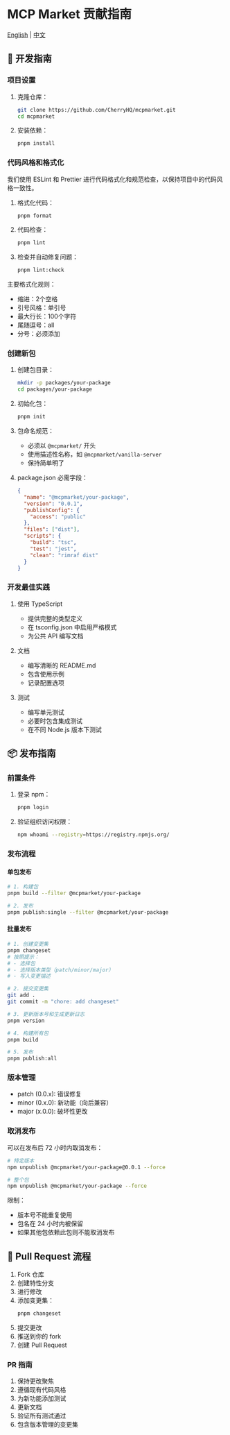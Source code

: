 # MCP Market 贡献指南

[English](CONTRIBUTING.md) | [中文](CONTRIBUTING.zh-CN.md)

## 🔧 开发指南

### 项目设置

1. 克隆仓库：

   ```bash
   git clone https://github.com/CherryHQ/mcpmarket.git
   cd mcpmarket
   ```

2. 安装依赖：
   ```bash
   pnpm install
   ```

### 代码风格和格式化

我们使用 ESLint 和 Prettier 进行代码格式化和规范检查，以保持项目中的代码风格一致性。

1. 格式化代码：

   ```bash
   pnpm format
   ```

2. 代码检查：

   ```bash
   pnpm lint
   ```

3. 检查并自动修复问题：
   ```bash
   pnpm lint:check
   ```

主要格式化规则：

- 缩进：2个空格
- 引号风格：单引号
- 最大行长：100个字符
- 尾随逗号：all
- 分号：必须添加

### 创建新包

1. 创建包目录：

   ```bash
   mkdir -p packages/your-package
   cd packages/your-package
   ```

2. 初始化包：

   ```bash
   pnpm init
   ```

3. 包命名规范：

   - 必须以 `@mcpmarket/` 开头
   - 使用描述性名称，如 `@mcpmarket/vanilla-server`
   - 保持简单明了

4. package.json 必需字段：
   ```json
   {
     "name": "@mcpmarket/your-package",
     "version": "0.0.1",
     "publishConfig": {
       "access": "public"
     },
     "files": ["dist"],
     "scripts": {
       "build": "tsc",
       "test": "jest",
       "clean": "rimraf dist"
     }
   }
   ```

### 开发最佳实践

1. 使用 TypeScript

   - 提供完整的类型定义
   - 在 tsconfig.json 中启用严格模式
   - 为公共 API 编写文档

2. 文档

   - 编写清晰的 README.md
   - 包含使用示例
   - 记录配置选项

3. 测试
   - 编写单元测试
   - 必要时包含集成测试
   - 在不同 Node.js 版本下测试

## 📦 发布指南

### 前置条件

1. 登录 npm：

   ```bash
   pnpm login
   ```

2. 验证组织访问权限：
   ```bash
   npm whoami --registry=https://registry.npmjs.org/
   ```

### 发布流程

#### 单包发布

```bash
# 1. 构建包
pnpm build --filter @mcpmarket/your-package

# 2. 发布
pnpm publish:single --filter @mcpmarket/your-package
```

#### 批量发布

```bash
# 1. 创建变更集
pnpm changeset
# 按照提示：
# - 选择包
# - 选择版本类型（patch/minor/major）
# - 写入变更描述

# 2. 提交变更集
git add .
git commit -m "chore: add changeset"

# 3. 更新版本号和生成更新日志
pnpm version

# 4. 构建所有包
pnpm build

# 5. 发布
pnpm publish:all
```

### 版本管理

- patch (0.0.x): 错误修复
- minor (0.x.0): 新功能（向后兼容）
- major (x.0.0): 破坏性更改

### 取消发布

可以在发布后 72 小时内取消发布：

```bash
# 特定版本
npm unpublish @mcpmarket/your-package@0.0.1 --force

# 整个包
npm unpublish @mcpmarket/your-package --force
```

限制：

- 版本号不能重复使用
- 包名在 24 小时内被保留
- 如果其他包依赖此包则不能取消发布

## 🤝 Pull Request 流程

1. Fork 仓库
2. 创建特性分支
3. 进行修改
4. 添加变更集：
   ```bash
   pnpm changeset
   ```
5. 提交更改
6. 推送到你的 fork
7. 创建 Pull Request

### PR 指南

1. 保持更改聚焦
2. 遵循现有代码风格
3. 为新功能添加测试
4. 更新文档
5. 验证所有测试通过
6. 包含版本管理的变更集
